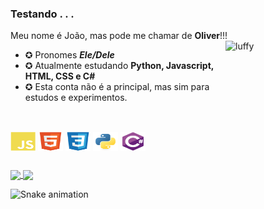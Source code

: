 

### Testando . . .
Meu nome é João, mas pode me chamar de **Oliver**!!!
<img align="right" alt="luffy" height="120" width="160" src="https://i.pinimg.com/originals/14/b2/c6/14b2c66a3a81aa01c3adcfed93c513e5.gif">
- ✪ Pronomes ***Ele/Dele***
- ✪ Atualmente estudando **Python, Javascript, HTML, CSS e C#**
- ✪ Esta conta não é a principal, mas sim para estudos e experimentos.

##

<div style="display: inline_block"><br>
  <img align="center" alt="Rafa-Js" height="30" width="40" src="https://raw.githubusercontent.com/devicons/devicon/master/icons/javascript/javascript-plain.svg">
  <img align="center" alt="Rafa-HTML" height="30" width="40" src="https://raw.githubusercontent.com/devicons/devicon/master/icons/html5/html5-original.svg">
  <img align="center" alt="Rafa-CSS" height="30" width="40" src="https://raw.githubusercontent.com/devicons/devicon/master/icons/css3/css3-original.svg">
  <img align="center" alt="Rafa-Python" height="30" width="40" src="https://raw.githubusercontent.com/devicons/devicon/master/icons/python/python-original.svg">
  <img align="center" alt="Rafa-Csharp" height="30" width="40" src="https://raw.githubusercontent.com/devicons/devicon/master/icons/csharp/csharp-original.svg">
</div>

##

<div>
<a href="https://github.com/anuraghazra/github-readme-stats">
  <img height=auto align="center" src="https://github-readme-stats.vercel.app/api?username=Oliver-XVII&show_icons=true&include_all_commits=true&theme=great-gatsby" />
</a>
<a href="https://github.com/anuraghazra/convoychat">
  <img height=200 align="center" src="https://github-readme-stats.vercel.app/api/top-langs?username=Oliver-XVII&layout=compact&langs_count=8&card_width=320&theme=great-gatsby" />
</a>
</div>

![Snake animation](https://github.com/Oliver-XVII/Oliver-XVII/blob/output/github-contribuition-grid-snake.svg)

